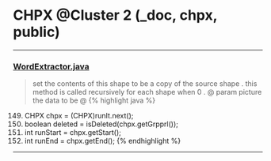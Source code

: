 # CHPX @Cluster 2 (_doc, chpx, public)

***

### [WordExtractor.java](https://searchcode.com/codesearch/view/138792453/)
> set the contents of this shape to be a copy of the source shape . this method is called recursively for each shape when 0 . @ param picture the data to be @ 
{% highlight java %}
149. CHPX chpx = (CHPX)runIt.next();
150. boolean deleted = isDeleted(chpx.getGrpprl());
156. int runStart = chpx.getStart();
157. int runEnd = chpx.getEnd();
{% endhighlight %}

***

